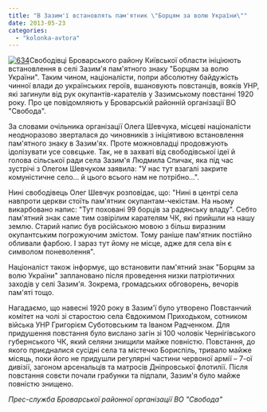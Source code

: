 ```yaml
---
title: "В Зазим'ї встановлять пам'ятник \"Борцям за волю України\""
date: 2013-05-23
categories: 
  - "kolonka-avtora"
---
```


[![634](https://mpz.brovary.org/wp-content/uploads/2013/05/634.gif)](https://mpz.brovary.org/wp-content/uploads/2013/05/634.gif)Свободівці Броварського району Київської области ініціюють встановлення в селі Зазим'я пам'ятного знаку "Борцям за волю України". Таким чином, націоналісти, попри абсолютну байдужість чинної влади до українських героїв, вшановують повстанців, вояків УНР, які загинули від рук окупантів-карателів у Зазимському повстанні 1920 року. Про це повідомляють у Броварській районній організації ВО "Свобода".

За словами очільника організації Олега Шевчука, місцеві націоналісти неодноразово зверталася до чиновників з ініціятивою встановлення пам'ятного знаку в Зазим'ях. Проте можновладці продовжують ідолізувати усе совєцьке. Так, не в захваті від свободівської ідеї й голова сільської ради села Зазим'я Людмила Спичак, яка під час зустрічі з Олегом Шевчуком заявила: "У нас тут взагалі закрите комуністичне село… й цього всього нам не потрібно…".

Нині свободівець Олег Шевчук розповідає, що: "Нині в центрі села навпроти церкви стоїть пам'ятник окупантам-чекістам. На ньому викарбовано напис: "Тут поховані 99 борців за радянську владу". Себто пам'ятний знак саме тим озвірілим карателям ЧК, які прийшли на нашу землю. Старий напис був російською мовою з більш виразним окупантським погрожуючим змістом. Тому раніше пам'ятник постійно обливали фарбою. І зараз тут йому не місце, адже для села він є символом поневолення".

Націоналіст також інформує, що встановити пам'ятний знак "Борцям за волю України" заплановано після проведення низки патріотичних заходів у селі Зазим'я. Зокрема, громадських обговорень, вечорів пам'яті тощо.

Нагадаємо, що навесні 1920 року в Зазим'ї було утворено Повстанчий комітет на чолі зі старостою села Євдокимом Приходьком, сотником війська УНР Григорієм Суботовським та Іваном Радченком. Для придушення повстання було вислано загін зі 100 чоловік Чернігівського губернського ЧК, який селяни знищили майже повністю. Повстання, до якого приєдналися сусідні села та містечко Бориспіль, тривало майже місяць, поки його не придушли регулярні частини червоної армії – 7-ої дивізії, загоном арсенальців та матросів Дніпровської флотилії. Після повстання совєти почали грабунки та підпали, Зазим'я було майже повністю знищено.

_Прес-служба Броварської районної організації ВО "Свобода"_

 [](mailto:svitllana@mail.ru)
